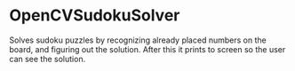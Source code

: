 # OpenCVSudokuSolver

Solves sudoku puzzles by recognizing already placed numbers on the board, and figuring out the solution. After this it prints to screen so the user can see the solution.
